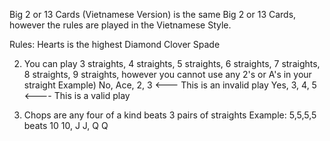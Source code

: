 Big 2 or 13 Cards (Vietnamese Version) is the same Big 2 or 13 Cards, however the rules are played in the Vietnamese Style.

Rules:
Hearts is the highest
Diamond
Clover
Spade

2) You can play 3 straights, 4 straights, 5 straights, 6 straights, 7 straights, 8 straights, 9 straights, however you cannot use any 2's or A's in your straight
Example) No, Ace, 2, 3 <--- This is an invalid play
         Yes, 3, 4, 5 <---- This is a valid play

3) Chops are any four of a kind beats 3 pairs of straights
Example: 5,5,5,5 beats 10 10, J J, Q Q